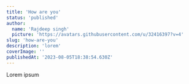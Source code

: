 ```yaml
---
title: 'How are you'
status: 'published'
author:
  name: 'Rajdeep singh'
  picture: 'https://avatars.githubusercontent.com/u/32416397?v=4'
slug: 'how-are-you'
description: 'lorem'
coverImage: ''
publishedAt: '2023-08-05T18:38:54.630Z'
---
```


Lorem ipsum

